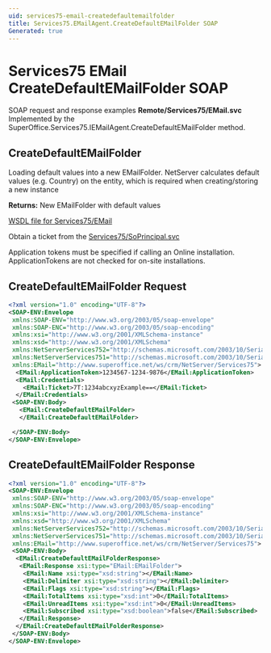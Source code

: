 ```yaml
---
uid: services75-email-createdefaultemailfolder
title: Services75.EMailAgent.CreateDefaultEMailFolder SOAP
Generated: true
---
```


# Services75 EMail CreateDefaultEMailFolder SOAP

SOAP request and response examples **Remote/Services75/EMail.svc**
Implemented by the <see cref="M:SuperOffice.Services75.IEMailAgent.CreateDefaultEMailFolder">SuperOffice.Services75.IEMailAgent.CreateDefaultEMailFolder</see> method.

## CreateDefaultEMailFolder

Loading default values into a new EMailFolder.
NetServer calculates default values (e.g. Country) on the entity, which is required when creating/storing a new instance


**Returns:** New EMailFolder with default values


[WSDL file for Services75/EMail](../Services75-EMail.md)

Obtain a ticket from the [Services75/SoPrincipal.svc](../SoPrincipal/SoPrincipal.md)

Application tokens must be specified if calling an Online installation. ApplicationTokens are not checked for on-site installations.

## CreateDefaultEMailFolder Request

```xml
<?xml version="1.0" encoding="UTF-8"?>
<SOAP-ENV:Envelope
 xmlns:SOAP-ENV="http://www.w3.org/2003/05/soap-envelope"
 xmlns:SOAP-ENC="http://www.w3.org/2003/05/soap-encoding"
 xmlns:xsi="http://www.w3.org/2001/XMLSchema-instance"
 xmlns:xsd="http://www.w3.org/2001/XMLSchema"
 xmlns:NetServerServices752="http://schemas.microsoft.com/2003/10/Serialization/Arrays"
 xmlns:NetServerServices751="http://schemas.microsoft.com/2003/10/Serialization/"
 xmlns:EMail="http://www.superoffice.net/ws/crm/NetServer/Services75">
  <EMail:ApplicationToken>1234567-1234-9876</EMail:ApplicationToken>
  <EMail:Credentials>
    <EMail:Ticket>7T:1234abcxyzExample==</EMail:Ticket>
  </EMail:Credentials>
 <SOAP-ENV:Body>
   <EMail:CreateDefaultEMailFolder>
   </EMail:CreateDefaultEMailFolder>

 </SOAP-ENV:Body>
</SOAP-ENV:Envelope>

```


## CreateDefaultEMailFolder Response

```xml
<?xml version="1.0" encoding="UTF-8"?>
<SOAP-ENV:Envelope
 xmlns:SOAP-ENV="http://www.w3.org/2003/05/soap-envelope"
 xmlns:SOAP-ENC="http://www.w3.org/2003/05/soap-encoding"
 xmlns:xsi="http://www.w3.org/2001/XMLSchema-instance"
 xmlns:xsd="http://www.w3.org/2001/XMLSchema"
 xmlns:NetServerServices752="http://schemas.microsoft.com/2003/10/Serialization/Arrays"
 xmlns:NetServerServices751="http://schemas.microsoft.com/2003/10/Serialization/"
 xmlns:EMail="http://www.superoffice.net/ws/crm/NetServer/Services75">
 <SOAP-ENV:Body>
  <EMail:CreateDefaultEMailFolderResponse>
   <EMail:Response xsi:type="EMail:EMailFolder">
    <EMail:Name xsi:type="xsd:string"></EMail:Name>
    <EMail:Delimiter xsi:type="xsd:string"></EMail:Delimiter>
    <EMail:Flags xsi:type="xsd:string"></EMail:Flags>
    <EMail:TotalItems xsi:type="xsd:int">0</EMail:TotalItems>
    <EMail:UnreadItems xsi:type="xsd:int">0</EMail:UnreadItems>
    <EMail:Subscribed xsi:type="xsd:boolean">false</EMail:Subscribed>
   </EMail:Response>
  </EMail:CreateDefaultEMailFolderResponse>
 </SOAP-ENV:Body>
</SOAP-ENV:Envelope>

```

